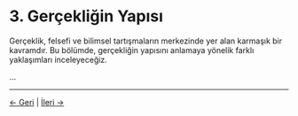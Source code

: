 # 3. Gerçekliğin Yapısı

Gerçeklik, felsefi ve bilimsel tartışmaların merkezinde yer alan karmaşık bir kavramdır. Bu bölümde, gerçekliğin yapısını anlamaya yönelik farklı yaklaşımları inceleyeceğiz.

...

---
<div class="navigation-links">
<a href="../02_Varlık_Sorusu/" class="nav-link prev-link">← Geri</a> | <a href="../04_Bilincin_Rolü/" class="nav-link next-link">İleri →</a>
</div>
